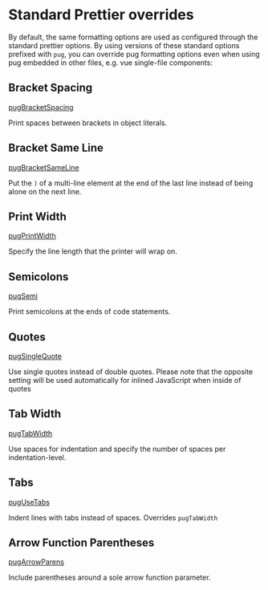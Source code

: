 # Standard Prettier overrides

By default, the same formatting options are used as configured through the standard prettier options. By using versions of these standard options prefixed with `pug`, you can override pug formatting options even when using pug embedded in other files, e.g. vue single-file components:

## Bracket Spacing

[pugBracketSpacing](https://prettier.io/docs/en/options.html#bracket-spacing)

Print spaces between brackets in object literals.

## Bracket Same Line

[pugBracketSameLine](https://prettier.io/docs/en/options.html#bracket-line)

Put the `)` of a multi-line element at the end of the last line instead of being alone on the next line.

## Print Width

[pugPrintWidth](https://prettier.io/docs/en/options.html#print-width)

Specify the line length that the printer will wrap on.

## Semicolons

[pugSemi](https://prettier.io/docs/en/options.html#semicolons)

Print semicolons at the ends of code statements.

## Quotes

[pugSingleQuote](https://prettier.io/docs/en/options.html#quotes)

Use single quotes instead of double quotes.
Please note that the opposite setting will be used automatically for inlined JavaScript when inside of quotes

## Tab Width

[pugTabWidth](https://prettier.io/docs/en/options.html#tab-width)

Use spaces for indentation and specify the number of spaces per indentation-level.

## Tabs

[pugUseTabs](https://prettier.io/docs/en/options.html#tabs)

Indent lines with tabs instead of spaces.
Overrides `pugTabWidth`

## Arrow Function Parentheses

[pugArrowParens](https://prettier.io/docs/en/options.html#arrow-function-parentheses)

Include parentheses around a sole arrow function parameter.
